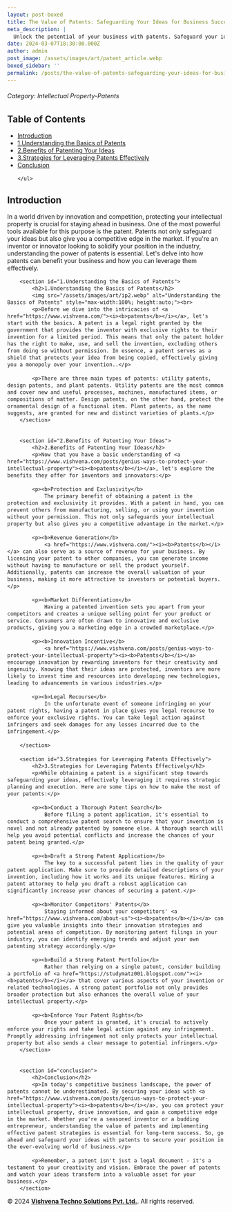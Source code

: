 ```yaml
---
layout: post-boxed
title: The Value of Patents: Safeguarding Your Ideas for Business Success
meta_description: |
  Unlock the potential of your business with patents. Safeguard your ideas, drive innovation, and gain a competitive edge in the market.
date: 2024-03-07T18:30:00.000Z
author: admin
post_image: /assets/images/art/patent_article.webp
boxed_sidebar: ''
permalink: /posts/the-value-of-patents-safeguarding-your-ideas-for-business-success
---
```


###### Category: Intellectual Property-Patents

<html>
<head>
    <meta charset="UTF-8">
    <meta name="viewport" content="width=device-width, initial-scale=1.0">
    <title><h1>The Value of Patents: Safeguarding Your Ideas for Business Success</h1></title>
    <meta name="description" content="Unlock the potential of your business with patents. Safeguard your ideas, drive innovation, and gain a competitive edge in the market.">
	<!-- Canonical Tag -->
    <link rel="canonical" href="https://www.vishvena.com/posts/the-value-of-patents-safeguarding-your-ideas-for-business-success">
</head>
<body>

<nav>
    <h2>Table of Contents</h2>
    <ul>
        <li><a href="#introduction">Introduction</a></li>
		<li><a href="#1.Understanding the Basics of Patents">1.Understanding the Basics of Patents</a></li>				
		<li><a href="#2.Benefits of Patenting Your Ideas">2.Benefits of Patenting Your Ideas</a></li>
		<li><a href="#3.Strategies for Leveraging Patents Effectively">3.Strategies for Leveraging Patents Effectively</a></li>
		<li><a href="#conclusion">Conclusion</a></li>
       
	</ul>

</nav>

<article>
    <section id="introduction">
        <h2>Introduction</h2>
        <p>In a world driven by innovation and competition, protecting your intellectual property is crucial for staying ahead in business. One of the most powerful tools available for this purpose is the patent. Patents not only safeguard your ideas but also give you a competitive edge in the market. If you're an inventor or innovator looking to solidify your position in the industry, understanding the power of patents is essential. Let's delve into how patents can benefit your business and how you can leverage them effectively.</p>
    </section>

		<section id="1.Understanding the Basics of Patents">
			<h2>1.Understanding the Basics of Patents</h2>
			<img src="/assets/images/art/ip2.webp" alt="Understanding the Basics of Patents" style="max-width:100%; height:auto;"><br>
			<p>Before we dive into the intricacies of <a href="https://www.vishvena.com/"><i><b>patents</b></i></a>, let's start with the basics. A patent is a legal right granted by the government that provides the inventor with exclusive rights to their invention for a limited period. This means that only the patent holder has the right to make, use, and sell the invention, excluding others from doing so without permission. In essence, a patent serves as a shield that protects your idea from being copied, effectively giving you a monopoly over your invention..</p>
			
			<p>There are three main types of patents: utility patents, design patents, and plant patents. Utility patents are the most common and cover new and useful processes, machines, manufactured items, or compositions of matter. Design patents, on the other hand, protect the ornamental design of a functional item. Plant patents, as the name suggests, are granted for new and distinct varieties of plants.</p>
		</section>


		<section id="2.Benefits of Patenting Your Ideas">
			<h2>2.Benefits of Patenting Your Ideas</h2>
			<p>Now that you have a basic understanding of <a href="https://www.vishvena.com/posts/genius-ways-to-protect-your-intellectual-property"><i><b>patents</b></i></a>, let's explore the benefits they offer for inventors and innovators:</p>
			
			<p><b>Protection and Exclusivity</b>
				The primary benefit of obtaining a patent is the protection and exclusivity it provides. With a patent in hand, you can prevent others from manufacturing, selling, or using your invention without your permission. This not only safeguards your intellectual property but also gives you a competitive advantage in the market.</p>
			
			<p><b>Revenue Generation</b>
				<a href="https://www.vishvena.com/"><i><b>Patents</b></i></a> can also serve as a source of revenue for your business. By licensing your patent to other companies, you can generate income without having to manufacture or sell the product yourself. Additionally, patents can increase the overall valuation of your business, making it more attractive to investors or potential buyers.</p>
				
			<p><b>Market Differentiation</b>
				Having a patented invention sets you apart from your competitors and creates a unique selling point for your product or service. Consumers are often drawn to innovative and exclusive products, giving you a marketing edge in a crowded marketplace.</p>
				
			<p><b>Innovation Incentive</b>
				<a href="https://www.vishvena.com/posts/genius-ways-to-protect-your-intellectual-property"><i><b>Patents</b></i></a> encourage innovation by rewarding inventors for their creativity and ingenuity. Knowing that their ideas are protected, inventors are more likely to invest time and resources into developing new technologies, leading to advancements in various industries.</p>
			
			<p><b>Legal Recourse</b>
				In the unfortunate event of someone infringing on your patent rights, having a patent in place gives you legal recourse to enforce your exclusive rights. You can take legal action against infringers and seek damages for any losses incurred due to the infringement.</p>
				
		</section>
				
		<section id="3.Strategies for Leveraging Patents Effectively">
			<h2>3.Strategies for Leveraging Patents Effectively</h2>
			<p>While obtaining a patent is a significant step towards safeguarding your ideas, effectively leveraging it requires strategic planning and execution. Here are some tips on how to make the most of your patents:</p>
			
			<p><b>Conduct a Thorough Patent Search</b>
				Before filing a patent application, it's essential to conduct a comprehensive patent search to ensure that your invention is novel and not already patented by someone else. A thorough search will help you avoid potential conflicts and increase the chances of your patent being granted.</p>
				
			<p><b>Draft a Strong Patent Application</b>
				The key to a successful patent lies in the quality of your patent application. Make sure to provide detailed descriptions of your invention, including how it works and its unique features. Hiring a patent attorney to help you draft a robust application can significantly increase your chances of securing a patent.</p>
				
			<p><b>Monitor Competitors' Patents</b>
				Staying informed about your competitors' <a href="https://www.vishvena.com/about-us"><i><b>patents</b></i></a> can give you valuable insights into their innovation strategies and potential areas of competition. By monitoring patent filings in your industry, you can identify emerging trends and adjust your own patenting strategy accordingly.</p>
			
			<p><b>Build a Strong Patent Portfolio</b>
				Rather than relying on a single patent, consider building a portfolio of <a href="https://studymatz001.blogspot.com/"><i><b>patents</b></i></a> that cover various aspects of your invention or related technologies. A strong patent portfolio not only provides broader protection but also enhances the overall value of your intellectual property.</p>
			
			<p><b>Enforce Your Patent Rights</b>
				Once your patent is granted, it's crucial to actively enforce your rights and take legal action against any infringement. Promptly addressing infringement not only protects your intellectual property but also sends a clear message to potential infringers.</p>
		</section>


		<section id="conclusion">
			<h2>Conclusion</h2>
			<p>In today's competitive business landscape, the power of patents cannot be underestimated. By securing your ideas with <a href="https://www.vishvena.com/posts/genius-ways-to-protect-your-intellectual-property"><i><b>patents</b></i></a>, you can protect your intellectual property, drive innovation, and gain a competitive edge in the market. Whether you're a seasoned inventor or a budding entrepreneur, understanding the value of patents and implementing effective patent strategies is essential for long-term success. So, go ahead and safeguard your ideas with patents to secure your position in the ever-evolving world of business.</p>
			
			<p>Remember, a patent isn't just a legal document - it's a testament to your creativity and vision. Embrace the power of patents and watch your ideas transform into a valuable asset for your business.</p>
		</section>
 

</article>

<footer>
    <p>&copy; 2024 <a href="https://vishvena.com"><b>Vishvena Techno Solutions Pvt. Ltd.</b></a>. All rights reserved.</p>
</footer>

</body>
</html>
